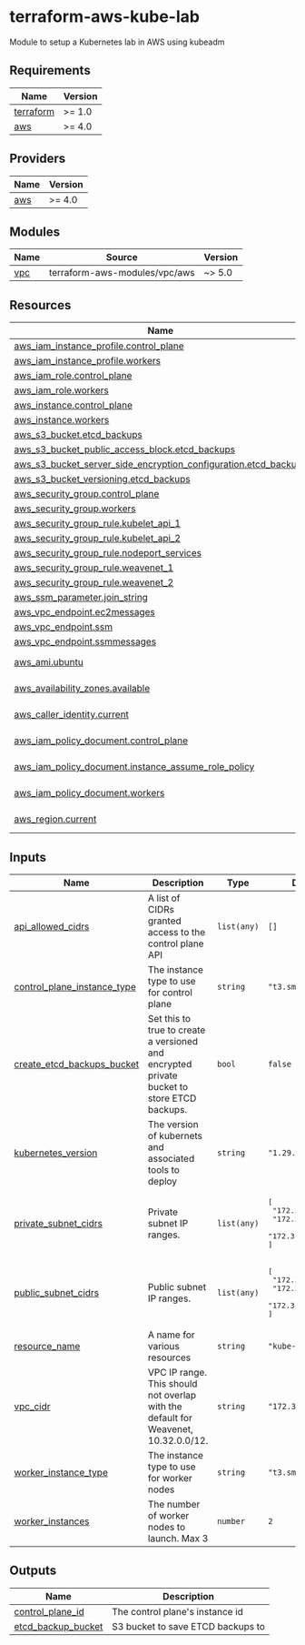 # terraform-aws-kube-lab
Module to setup a Kubernetes lab in AWS using kubeadm

<!-- BEGINNING OF PRE-COMMIT-TERRAFORM DOCS HOOK -->
## Requirements

| Name | Version |
|------|---------|
| <a name="requirement_terraform"></a> [terraform](#requirement\_terraform) | >= 1.0 |
| <a name="requirement_aws"></a> [aws](#requirement\_aws) | >= 4.0 |

## Providers

| Name | Version |
|------|---------|
| <a name="provider_aws"></a> [aws](#provider\_aws) | >= 4.0 |

## Modules

| Name | Source | Version |
|------|--------|---------|
| <a name="module_vpc"></a> [vpc](#module\_vpc) | terraform-aws-modules/vpc/aws | ~> 5.0 |

## Resources

| Name | Type |
|------|------|
| [aws_iam_instance_profile.control_plane](https://registry.terraform.io/providers/hashicorp/aws/latest/docs/resources/iam_instance_profile) | resource |
| [aws_iam_instance_profile.workers](https://registry.terraform.io/providers/hashicorp/aws/latest/docs/resources/iam_instance_profile) | resource |
| [aws_iam_role.control_plane](https://registry.terraform.io/providers/hashicorp/aws/latest/docs/resources/iam_role) | resource |
| [aws_iam_role.workers](https://registry.terraform.io/providers/hashicorp/aws/latest/docs/resources/iam_role) | resource |
| [aws_instance.control_plane](https://registry.terraform.io/providers/hashicorp/aws/latest/docs/resources/instance) | resource |
| [aws_instance.workers](https://registry.terraform.io/providers/hashicorp/aws/latest/docs/resources/instance) | resource |
| [aws_s3_bucket.etcd_backups](https://registry.terraform.io/providers/hashicorp/aws/latest/docs/resources/s3_bucket) | resource |
| [aws_s3_bucket_public_access_block.etcd_backups](https://registry.terraform.io/providers/hashicorp/aws/latest/docs/resources/s3_bucket_public_access_block) | resource |
| [aws_s3_bucket_server_side_encryption_configuration.etcd_backups](https://registry.terraform.io/providers/hashicorp/aws/latest/docs/resources/s3_bucket_server_side_encryption_configuration) | resource |
| [aws_s3_bucket_versioning.etcd_backups](https://registry.terraform.io/providers/hashicorp/aws/latest/docs/resources/s3_bucket_versioning) | resource |
| [aws_security_group.control_plane](https://registry.terraform.io/providers/hashicorp/aws/latest/docs/resources/security_group) | resource |
| [aws_security_group.workers](https://registry.terraform.io/providers/hashicorp/aws/latest/docs/resources/security_group) | resource |
| [aws_security_group_rule.kubelet_api_1](https://registry.terraform.io/providers/hashicorp/aws/latest/docs/resources/security_group_rule) | resource |
| [aws_security_group_rule.kubelet_api_2](https://registry.terraform.io/providers/hashicorp/aws/latest/docs/resources/security_group_rule) | resource |
| [aws_security_group_rule.nodeport_services](https://registry.terraform.io/providers/hashicorp/aws/latest/docs/resources/security_group_rule) | resource |
| [aws_security_group_rule.weavenet_1](https://registry.terraform.io/providers/hashicorp/aws/latest/docs/resources/security_group_rule) | resource |
| [aws_security_group_rule.weavenet_2](https://registry.terraform.io/providers/hashicorp/aws/latest/docs/resources/security_group_rule) | resource |
| [aws_ssm_parameter.join_string](https://registry.terraform.io/providers/hashicorp/aws/latest/docs/resources/ssm_parameter) | resource |
| [aws_vpc_endpoint.ec2messages](https://registry.terraform.io/providers/hashicorp/aws/latest/docs/resources/vpc_endpoint) | resource |
| [aws_vpc_endpoint.ssm](https://registry.terraform.io/providers/hashicorp/aws/latest/docs/resources/vpc_endpoint) | resource |
| [aws_vpc_endpoint.ssmmessages](https://registry.terraform.io/providers/hashicorp/aws/latest/docs/resources/vpc_endpoint) | resource |
| [aws_ami.ubuntu](https://registry.terraform.io/providers/hashicorp/aws/latest/docs/data-sources/ami) | data source |
| [aws_availability_zones.available](https://registry.terraform.io/providers/hashicorp/aws/latest/docs/data-sources/availability_zones) | data source |
| [aws_caller_identity.current](https://registry.terraform.io/providers/hashicorp/aws/latest/docs/data-sources/caller_identity) | data source |
| [aws_iam_policy_document.control_plane](https://registry.terraform.io/providers/hashicorp/aws/latest/docs/data-sources/iam_policy_document) | data source |
| [aws_iam_policy_document.instance_assume_role_policy](https://registry.terraform.io/providers/hashicorp/aws/latest/docs/data-sources/iam_policy_document) | data source |
| [aws_iam_policy_document.workers](https://registry.terraform.io/providers/hashicorp/aws/latest/docs/data-sources/iam_policy_document) | data source |
| [aws_region.current](https://registry.terraform.io/providers/hashicorp/aws/latest/docs/data-sources/region) | data source |

## Inputs

| Name | Description | Type | Default | Required |
|------|-------------|------|---------|:--------:|
| <a name="input_api_allowed_cidrs"></a> [api\_allowed\_cidrs](#input\_api\_allowed\_cidrs) | A list of CIDRs granted access to the control plane API | `list(any)` | `[]` | no |
| <a name="input_control_plane_instance_type"></a> [control\_plane\_instance\_type](#input\_control\_plane\_instance\_type) | The instance type to use for control plane | `string` | `"t3.small"` | no |
| <a name="input_create_etcd_backups_bucket"></a> [create\_etcd\_backups\_bucket](#input\_create\_etcd\_backups\_bucket) | Set this to true to create a versioned and encrypted private bucket to store ETCD backups. | `bool` | `false` | no |
| <a name="input_kubernetes_version"></a> [kubernetes\_version](#input\_kubernetes\_version) | The version of kubernets and associated tools to deploy | `string` | `"1.29.6-1.1"` | no |
| <a name="input_private_subnet_cidrs"></a> [private\_subnet\_cidrs](#input\_private\_subnet\_cidrs) | Private subnet IP ranges. | `list(any)` | <pre>[<br>  "172.31.48.0/20",<br>  "172.31.64.0/20",<br>  "172.31.80.0/20"<br>]</pre> | no |
| <a name="input_public_subnet_cidrs"></a> [public\_subnet\_cidrs](#input\_public\_subnet\_cidrs) | Public subnet IP ranges. | `list(any)` | <pre>[<br>  "172.31.0.0/20",<br>  "172.31.16.0/20",<br>  "172.31.32.0/20"<br>]</pre> | no |
| <a name="input_resource_name"></a> [resource\_name](#input\_resource\_name) | A name for various resources | `string` | `"kube-lab"` | no |
| <a name="input_vpc_cidr"></a> [vpc\_cidr](#input\_vpc\_cidr) | VPC IP range. This should not overlap with the default for Weavenet, 10.32.0.0/12. | `string` | `"172.31.0.0/16"` | no |
| <a name="input_worker_instance_type"></a> [worker\_instance\_type](#input\_worker\_instance\_type) | The instance type to use for worker nodes | `string` | `"t3.small"` | no |
| <a name="input_worker_instances"></a> [worker\_instances](#input\_worker\_instances) | The number of worker nodes to launch. Max 3 | `number` | `2` | no |

## Outputs

| Name | Description |
|------|-------------|
| <a name="output_control_plane_id"></a> [control\_plane\_id](#output\_control\_plane\_id) | The control plane's instance id |
| <a name="output_etcd_backup_bucket"></a> [etcd\_backup\_bucket](#output\_etcd\_backup\_bucket) | S3 bucket to save ETCD backups to |
<!-- END OF PRE-COMMIT-TERRAFORM DOCS HOOK -->
